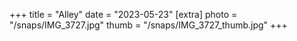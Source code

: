 +++
title = "Alley"
date = "2023-05-23"
[extra]
photo = "/snaps/IMG_3727.jpg"
thumb = "/snaps/IMG_3727_thumb.jpg"
+++


